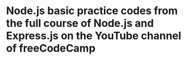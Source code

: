 # Node.js basic practice codes from the full course of Node.js and Express.js on the YouTube channel of freeCodeCamp
